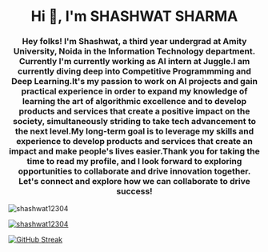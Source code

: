 <h1 align="center">Hi 👋, I'm SHASHWAT SHARMA</h1>
<h3 align="center">Hey folks! I'm Shashwat, a third year undergrad at Amity University, Noida in the Information Technology department. Currently I'm currently working as AI intern at Juggle.I am currently diving deep into Competitive Programmming and Deep Learning.It's my passion to work on AI projects and gain practical experience in order to expand my knowledge of learning the art of algorithmic excellence and to develop products and services that create a positive impact on the society, simultaneously striding to take tech advancement to the next level.My long-term goal is to leverage my skills and experience to develop products and services that create an impact and make people's lives easier.Thank you for taking the time to read my profile, and I look forward to exploring opportunities to collaborate and drive innovation together. Let's connect and explore how we can collaborate to drive success!</h3>

<p align="left"> <img src="https://komarev.com/ghpvc/?username=shashwat12304&style=flat-square&color=red" alt="shashwat12304" /> </p>

<p align="left"> <a href="https://www.linkedin.com/in/shashwat-sharma-708206215/" target="blank"><img src="https://img.shields.io/badge/LinkedIn-0077B5?style=for-the-badge&logo=linkedin&logoColor=white" alt="shashwat12304" /></a></p>

<!--
**shashwat12304/shashwat12304** is a ✨ _special_ ✨ repository because its `README.md` (this file) appears on your GitHub profile.

Here are some ideas to get you started:

- 🔭 I’m currently working on ...
- 🌱 I’m currently learning ...
- 👯 I’m looking to collaborate on ...
- 🤔 I’m looking for help with ...
- 💬 Ask me about ...
- 📫 How to reach me: ...
- 😄 Pronouns: ...
- ⚡ Fun fact: ...
-->
[![GitHub Streak](https://streak-stats.demolab.com/?user=shashwat12304)](https://git.io/streak-stats)
